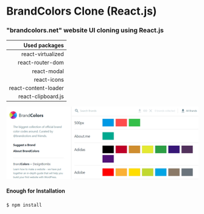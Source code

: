 # BrandColors Clone (React.js)

### "brandcolors.net" website UI cloning using React.js

| Used packages
| --------:        
| react-virtualized        
| react-router-dom
| react-modal     
| react-icons           
| react-content-loader 
| react-clipboard.js

![Medium-UI-Clone](/public/UI.png)

#### Enough for Installation

`$ npm install `



